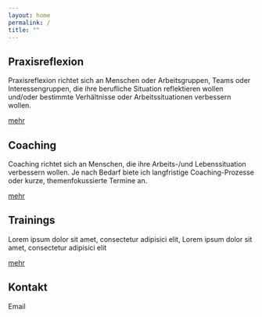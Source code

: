 ```yaml
---
layout: home
permalink: /
title: ""
---
```


<!--
<div class="tiles">
{% for post in site.posts %}
	{% include post-grid.html %}
{% endfor %}
</div>
-->
<!-- /.tiles -->

<div class="tile">
  <h2 class="post-title">Praxisreflexion</h2>
  <p class="post-excerpt">Praxisreflexion richtet sich an Menschen oder Arbeitsgruppen, Teams oder Interessengruppen, die ihre berufliche Situation reflektieren wollen und/oder bestimmte Verhältnisse oder Arbeitssituationen verbessern wollen.
</p>
<a href="/praxis" class="btn">mehr</a>
</div>

<div class="tile">
  <h2 class="post-title">Coaching</h2>
  <p class="post-excerpt">Coaching richtet sich an Menschen, die ihre Arbeits-/und Lebenssituation verbessern wollen.
Je nach Bedarf biete ich langfristige Coaching-Prozesse oder kurze, themenfokussierte Termine an.
</p>
<a href="/coaching" class="btn">mehr</a>
</div>

<div class="tile">
  <h2 class="post-title">Trainings</h2>
  <p class="post-excerpt">Lorem ipsum dolor sit amet, consectetur adipisici elit, Lorem ipsum dolor sit amet, consectetur adipisici elit</p>
<a href="/trainings" class="btn">mehr</a>
</div>

<div class="tile">
  <h2 class="post-title">Kontakt</h2>
  <p class="post-excerpt">
	Email
  </p>
</div>
